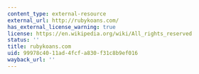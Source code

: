 ```yaml
---
content_type: external-resource
external_url: http://rubykoans.com/
has_external_license_warning: true
license: https://en.wikipedia.org/wiki/All_rights_reserved
status: ''
title: rubykoans.com
uid: 99978c40-11ad-4fcf-a830-f31c8b9ef016
wayback_url: ''
---
```

